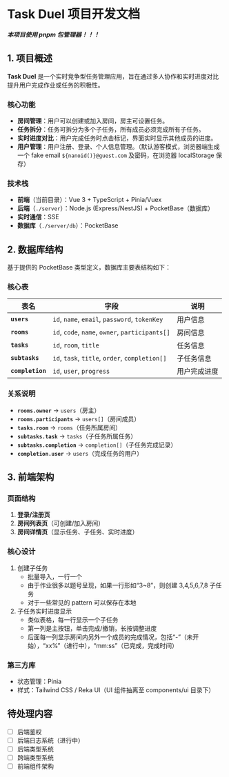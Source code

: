 # Task Duel 项目开发文档

***本项目使用 pnpm 包管理器！！！***

## 1. 项目概述

**Task Duel** 是一个实时竞争型任务管理应用，旨在通过多人协作和实时进度对比提升用户完成作业或任务的积极性。

### 核心功能

- **房间管理**：用户可以创建或加入房间，房主可设置任务。
- **任务拆分**：任务可拆分为多个子任务，所有成员必须完成所有子任务。
- **实时进度对比**：用户完成任务时点击标记，界面实时显示其他成员的进度。
- **用户管理**：用户注册、登录、个人信息管理。（默认游客模式，浏览器端生成一个 fake email `${nanoid()}@guest.com` 及密码，在浏览器 localStorage 保存）

### 技术栈

- **前端**（当前目录）：Vue 3 + TypeScript + Pinia/Vuex
- **后端**（`./server`）：Node.js (Express/NestJS) + PocketBase（数据库）
- **实时通信**：SSE
- **数据库**（`./server/db`）：PocketBase

## 2. 数据库结构

基于提供的 PocketBase 类型定义，数据库主要表结构如下：

### 核心表

| 表名             | 字段                                            | 说明         |
| ---------------- | ----------------------------------------------- | ------------ |
| **`users`**      | `id`, `name`, `email`, `password`, `tokenKey`   | 用户信息     |
| **`rooms`**      | `id`, `code`, `name`, `owner`, `participants[]` | 房间信息     |
| **`tasks`**      | `id`, `room`, `title`                           | 任务信息     |
| **`subtasks`**   | `id`, `task`, `title`, `order`, `completion[]`  | 子任务信息   |
| **`completion`** | `id`, `user`, `progress`                        | 用户完成进度 |

### 关系说明

- **`rooms.owner`** → `users`（房主）
- **`rooms.participants`** → `users[]`（房间成员）
- **`tasks.room`** → `rooms`（任务所属房间）
- **`subtasks.task`** → `tasks`（子任务所属任务）
- **`subtasks.completion`** → `completion[]`（子任务完成记录）
- **`completion.user`** → `users`（完成任务的用户）

## 3. 前端架构

### 页面结构

1. **登录/注册页**
2. **房间列表页**（可创建/加入房间）
3. **房间详情页**（显示任务、子任务、实时进度）

### 核心设计

1. 创建子任务
   - 批量导入，一行一个
   - 由于作业很多以题号呈现，如果一行形如“3~8”，则创建 3,4,5,6,7,8 子任务
   - 对于一些常见的 pattern 可以保存在本地
2. 子任务实时进度显示
   - 类似表格，每一行显示一个子任务
   - 第一列是主按钮，单击完成/撤销，长按调整进度
   - 后面每一列显示房间内另外一个成员的完成情况，包括“-”（未开始），“xx%”（进行中），“mm:ss”（已完成，完成时间）

### 第三方库

- 状态管理：Pinia
- 样式：Tailwind CSS / Reka UI（UI 组件抽离至 components/ui 目录下）

## 待处理内容

- [ ] 后端鉴权
- [ ] 后端日志系统（进行中）
- [ ] 后端类型系统
- [ ] 跨端类型系统
- [ ] 前端组件架构
